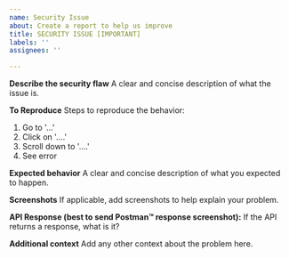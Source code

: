 ```yaml
---
name: Security Issue
about: Create a report to help us improve
title: SECURITY ISSUE [IMPORTANT]
labels: ''
assignees: ''

---
```


**Describe the security flaw**
A clear and concise description of what the issue is.

**To Reproduce**
Steps to reproduce the behavior:
1. Go to '...'
2. Click on '....'
3. Scroll down to '....'
4. See error

**Expected behavior**
A clear and concise description of what you expected to happen.

**Screenshots**
If applicable, add screenshots to help explain your problem.

**API Response (best to send Postman:tm: response screenshot):**
If the API returns a response, what is it?

**Additional context**
Add any other context about the problem here.
